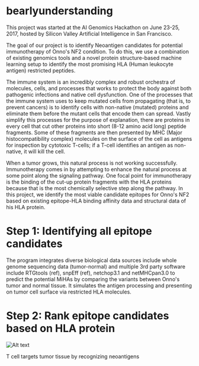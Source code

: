 # bearlyunderstanding

This project was started at the AI Genomics Hackathon on June 23-25, 2017, hosted by Silicon Valley Artificial Intelligence in San Francisco. 

The goal of our project is to identify Neoantigen candidates for potential immunotherapy of Onno's NF2 condition. To do this, we use a combination of existing genomics tools and a novel protein structure-based machine learning setup to identify the most promising HLA (Human leukocyte antigen) restricted peptides. 

The immune system is an incredibly complex and robust orchestra of molecules, cells, and processes that works to protect the body against both pathogenic infections and native cell dysfunction. One of the processes that the immune system uses to keep mutated cells from propagating (that is, to prevent cancers) is to identify cells with non-native (mutated) proteins and eliminate them before the mutant cells that encode them can spread. Vastly simplify this processes for the purpose of explanation, there are proteins in every cell that cut other proteins into short (8-12 amino acid long) peptide fragments. Some of these fragments are then presented by MHC (Major histocompatibility complex) molecules on the surface of the cell as antigens for inspection by cytotoxic T-cells; if a T-cell identifies an antigen as non-native, it will kill the cell.

When a tumor grows, this natural process is not working successfully. Immunotherapy comes in by attempting to enhance the natural process at some point along the signaling pathway. One focal point for immunotherapy is the binding of the cut-up protein fragments with the HLA proteins because that is the most chemically selective step along the pathway. In this project, we identify the most viable candidate epitopes for Onno's NF2 based on existing epitope-HLA binding affinity data and structural data of his HLA protein.

# Step 1: Identifying all epitope candidates
The program integrates diverse biological data sources include whole genome sequencing data (tumor-normal) and multiple 3rd party software include RTGtools (ref), snpEff (ref), netchop3.1 and netMHCpan3.0 to predict the potential MiHAs by comparing the variants between Onno's tumor and normal tissue. It simulates the antigen processing and presenting on tumor cell surface via restricted HLA molecules.

# Step 2: Rank epitope candidates based on HLA protein

![Alt text](https://www.statnews.com/wp-content/uploads/2016/03/TumorAntigens_mcgranahan4HR-1024x576.jpg "T cell targets tumor tissue by recognizing neoantigens")

T cell targets tumor tissue by recognizing neoantigens

